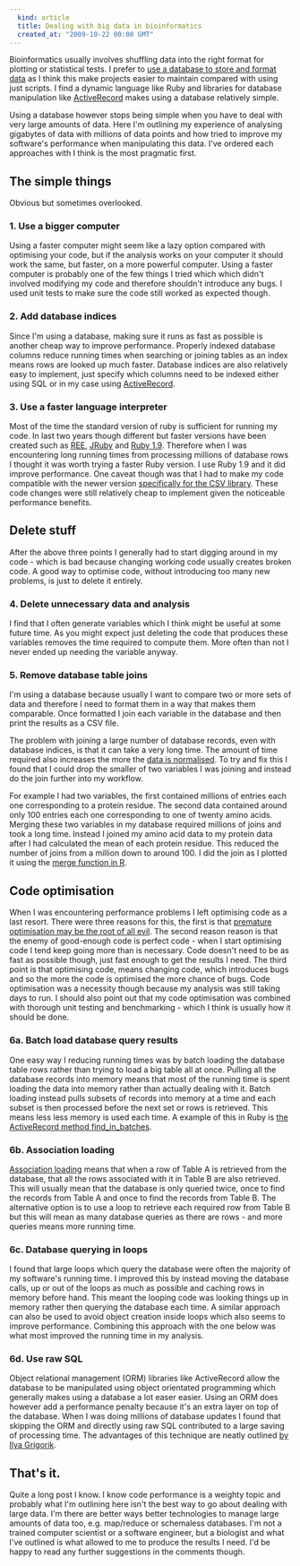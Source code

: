 ```yaml
---
  kind: article
  title: Dealing with big data in bioinformatics
  created_at: "2009-10-22 00:00 GMT"
---
```


Bioinformatics usually involves shuffling data into the right format for plotting or statistical tests. I prefer to [use a database to store and format data][database] as I think this make projects easier to maintain compared with using just scripts. I find a dynamic language like Ruby and libraries for database manipulation like [ActiveRecord][ar] makes using a database relatively simple.

Using a database however stops being simple when you have to deal with very large amounts of data. Here I'm outlining my experience of analysing gigabytes of data with millions of data points and how tried to improve my software's performance when manipulating this data. I've ordered each approaches with I think is the most pragmatic first.

## The simple things

Obvious but sometimes overlooked.

### 1. Use a bigger computer

Using a faster computer might seem like a lazy option compared with optimising your code, but if the analysis works on your computer it should work the same, but faster, on a more powerful computer. Using a faster computer is probably one of the few things I tried which which didn't involved modifying my code and therefore shouldn't introduce any bugs. I used unit tests to make sure the code still worked as expected though.

### 2. Add database indices

Since I'm using a database, making sure it runs as fast as possible is another cheap way to improve performance. Properly indexed database columns reduce running times when searching or joining tables as an index means rows are looked up much faster. Database indices are also relatively easy to implement, just specify which columns need to be indexed either using SQL or in my case using [ActiveRecord][ar_index].

### 3. Use a faster language interpreter

Most of the time the standard version of ruby is sufficient for running my code. In last two years though different but faster versions have been created such as [REE][ree], [JRuby][jruby] and [Ruby 1.9][ruby19]. Therefore when I was encountering long running times from processing millions of database rows I thought it was worth trying a faster Ruby version. I use Ruby 1.9 and it did improve performance. One caveat though was that I had to make my code compatible with the newer version [specifically for the CSV library][csv]. These code changes were still relatively cheap to implement given the noticeable performance benefits.

## Delete stuff

After the above three points I generally had to start digging around in my code - which is bad because changing working code usually creates broken code. A good way to optimise code, without introducing too many new problems, is just to delete it entirely.

### 4. Delete unnecessary data and analysis

I find that I often generate variables which I think might be useful at some future time. As you might expect just deleting the code that produces these variables removes the time required to compute them. More often than not I never ended up needing the variable anyway.

### 5. Remove database table joins

I'm using a database because usually I want to compare two or more sets of data and therefore I need to format them in a way that makes them comparable. Once formatted I join each variable in the database and then print the results as a CSV file.

The problem with joining a large number of database records, even with database indices, is that it can take a very long time. The amount of time required also increases the more the [data is normalised][norm]. To try and fix this I found that I could drop the smaller of two variables I was joining and instead do the join further into my workflow.

For example I had two variables, the first contained millions of entries each one corresponding to a protein residue. The second data contained around only 100 entries each one corresponding to one of twenty amino acids. Merging these two variables in my database required millions of joins and took a long time. Instead I joined my amino acid data to my protein data after I had calculated the mean of each protein residue. This reduced the number of joins from a million down to around 100. I did the join as I plotted it using the [merge function in R][merge].

## Code optimisation

When I was encountering performance problems I left optimising code as a last resort. There were three reasons for this, the first is that [premature optimisation may be the root of all evil][premature]. The second reason reason is that the enemy of good-enough code is perfect code - when I start optimising code I tend keep going more than is necessary. Code doesn't need to be as fast as possible though, just fast enough to get the results I need. The third point is that optimising code, means changing code, which introduces bugs and so the more the code is optimised the more chance of bugs. Code optimisation was a necessity though because my analysis was still taking days to run. I should also point out that my code optimisation was combined with thorough unit testing and benchmarking - which I think is usually how it should be done.

### 6a. Batch load database query results

One easy way I reducing running times was by batch loading the database table rows rather than trying to load a big table all at once. Pulling all the database records into memory means that most of the running time is spent loading the data into memory rather than actually dealing with it. Batch loading instead pulls subsets of records into memory at a time and each subset is then processed before the next set or rows is retrieved. This means less less memory is used each time. A example of this in Ruby is [the ActiveRecord method find_in_batches][batches]. 

### 6b. Association loading

[Association loading][assoc] means that when a row of Table A is retrieved from the database, that all the rows associated with it in Table B are also retrieved. This will usually mean that the database is only queried twice, once to find the records from Table A and once to find the records from Table B. The alternative option is to use a loop to retrieve each required row from Table B but this will mean as many database queries as there are rows - and more queries means more running time.

### 6c. Database querying in loops

I found that large loops which query the database were often the majority of my software's running time. I improved this by instead moving the database calls, up or out of the loops as much as possible and caching rows in memory before hand. This meant the looping code was looking things up in memory rather then querying the database each time. A similar approach can also be used to avoid object creation inside loops which also seems to improve performance. Combining this approach with the one below was what most improved the running time in my analysis.

### 6d. Use raw SQL

Object relational management (ORM) libraries like ActiveRecord allow the database to be manipulated using object orientated programming which generally makes using a database a lot easer easier. Using an ORM does however add a performance penalty because it's an extra layer on top of the database. When I was doing millions of database updates I found that skipping the ORM and directly using raw SQL contributed to a large saving of processing time. The advantages of this technique are neatly outlined [by Ilya Grigorik][ilya].

## That's it.

Quite a long post I know. I know code performance is a weighty topic and probably what I'm outlining here isn't the best way to go about dealing with large data. I'm there are better ways better technologies to manage large amounts of data too, e.g. map/reduce or schemaless databases. I'm not a trained computer scientist or a software engineer, but a biologist and what I've outlined is what allowed to me to produce the results I need. I'd be happy to read any further suggestions in the comments though.

[ar]: http://ar.rubyonrails.org/
[database]: http://www.bioinformaticszen.com/software/using_a_database/
[ar_index]: http://api.rubyonrails.org/classes/ActiveRecord/ConnectionAdapters/SchemaStatements.html#M001911
[ree]: http://www.rubyenterpriseedition.com/
[jruby]: http://jruby.org/
[ruby19]: http://www.ruby-lang.org/en/news/2009/07/20/ruby-1-9-1-p243-released/
[csv]: http://blog.grayproductions.net/articles/getting_code_ready_for_ruby_19
[norm]: http://en.wikipedia.org/wiki/Database_normalization
[merge]: http://wiki.r-project.org/rwiki/doku.php?id=tips:data-frames:merge
[premature]: http://fetter.org/optimization.html
[batches]: http://ryandaigle.com/articles/2009/2/23/what-s-new-in-edge-rails-batched-find
[assoc]: http://guides.rubyonrails.org/active_record_querying.html#eager-loading-associations
[ilya]: http://www.igvita.com/2007/10/29/boosting-activerecord-performance/
